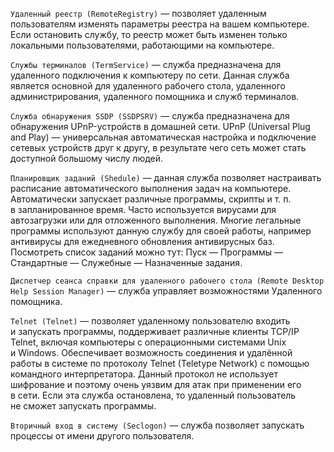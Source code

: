 `Удаленный реестр (RemoteRegistry)` — позволяет удаленным пользователям изменять параметры реестра на вашем компьютере. Если остановить службу, то реестр может быть изменен только локальными пользователями, работающими на компьютере.

`Службы терминалов (TermService)` — служба предназначена для удаленного подключения к компьютеру по сети. Данная служба является основной для удаленного рабочего стола, удаленного администрирования, удаленного помощника и служб терминалов.

`Служба обнаружения SSDP (SSDPSRV)` — служба предназначена для обнаружения UPnP-устройств в домашней сети. UPnP (Universal Plug and Play) — универсальная автоматическая настройка и подключение сетевых устройств друг к другу, в результате чего сеть может стать доступной большому числу людей.

`Планировщик заданий (Shedule)` — данная служба позволяет настраивать расписание автоматического выполнения задач на компьютере. Автоматически запускает различные программы, скрипты и т. п. в запланированное время. Часто используется вирусами для автозагрузки или для отложенного выполнения. Многие легальные программы используют данную службу для своей работы, например антивирусы для ежедневного обновления антивирусных баз. Посмотреть список заданий можно тут: Пуск — Программы — Стандартные — Служебные — Назначенные задания.

`Диспетчер сеанса справки для удаленного рабочего стола (Remote Desktop Help Session Manager)` — служба управляет возможностями Удаленного помощника.

`Telnet (Telnet)` — позволяет удаленному пользователю входить и запускать программы, поддерживает различные клиенты TCP/IP Telnet, включая компьютеры с операционными системами Unix и Windows. Обеспечивает возможность соединения и удалённой работы в системе по протоколу Telnet (Teletype Network) с помощью командного интерпретатора. Данный протокол не использует шифрование и поэтому очень уязвим для атак при применении его в сети. Если эта служба остановлена, то удаленный пользователь не сможет запускать программы.

`Вторичный вход в систему (Seclogon)` — служба позволяет запускать процессы от имени другого пользователя.